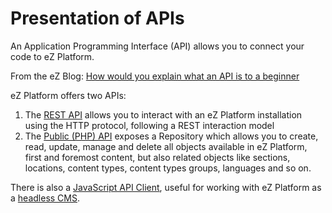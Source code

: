# Presentation of  APIs

An Application Programming Interface (API) allows you to connect your code to eZ Platform.


From the eZ Blog: [How would you explain what an API is to a beginner](http://ez.no/Blog/How-would-you-explain-what-an-API-is-to-your-mom)


eZ Platform offers two APIs:

1.  The [REST API](rest_api_guide.md) allows you to interact with an eZ Platform installation using the HTTP protocol, following a REST interaction model
2.  The [Public (PHP) API](public_php_api.md) exposes a Repository which allows you to create, read, update, manage and delete all objects available in eZ Platform, first and foremost content, but also related objects like sections, locations, content types, content types groups, languages and so on.

There is also a [JavaScript API Client](js_client.md), useful for working with eZ Platform as a [headless CMS](http://ez.no/Blog/Content-as-a-Service-CaaS-Decoupled-CMS-and-Headless-CMS-101).
